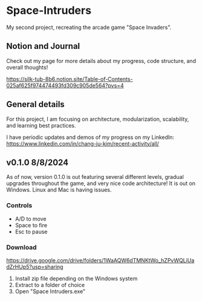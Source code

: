 # Space-Intruders
My second project, recreating the arcade game "Space Invaders".

## Notion and Journal
Check out my page for more details about my progress, code structure, and overall thoughts!

https://silk-tub-8b6.notion.site/Table-of-Contents-025af625f974474493fd309c905de564?pvs=4

## General details
For this project, I am focusing on architecture, modularization, scalability, and learning best practices.

I have periodic updates and demos of my progress on my LinkedIn: https://www.linkedin.com/in/chang-ju-kim/recent-activity/all/

## v0.1.0 8/8/2024
As of now, version 0.1.0 is out featuring several different levels, gradual upgrades throughout the game, and very nice code architecture!
It is out on Windows. Linux and Mac is having issues.

### Controls
+ A/D to move
+ Space to fire
+ Esc to pause

### Download
https://drive.google.com/drive/folders/1WaAQW6dTMNKtWo_hZPvWQLiUadZrHUp5?usp=sharing
1. Install zip file depending on the Windows system
2. Extract to a folder of choice
3. Open "Space Intruders.exe"
